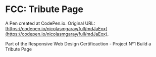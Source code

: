 # FCC: Tribute Page

 A Pen created at CodePen.io. Original URL: [https://codepen.io/nicolasmgaray/full/mdJaEox](https://codepen.io/nicolasmgaray/full/mdJaEox).

Part of the Responsive Web Design Certificaction - Project N°1 Build a Tribute Page
